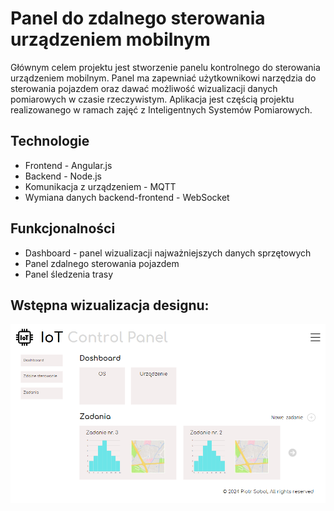 # Panel do zdalnego sterowania urządzeniem mobilnym

Głównym celem projektu jest stworzenie panelu kontrolnego do sterowania urządzeniem mobilnym. Panel ma zapewniać użytkownikowi narzędzia do sterowania pojazdem oraz dawać możliwość wizualizacji danych pomiarowych w czasie rzeczywistym. Aplikacja jest częścią projektu realizowanego w ramach zajęć z Inteligentnych Systemów Pomiarowych. 

## Technologie
* Frontend - Angular.js
* Backend - Node.js
* Komunikacja z urządzeniem - MQTT
* Wymiana danych backend-frontend - WebSocket

## Funkcjonalności
* Dashboard - panel wizualizacji najważniejszych danych sprzętowych
* Panel zdalnego sterowania pojazdem 
* Panel śledzenia trasy

## Wstępna wizualizacja designu: 

![alt text](image.png)